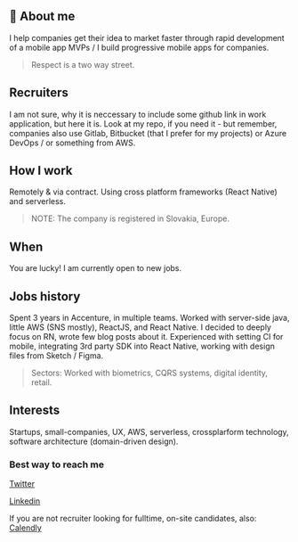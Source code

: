 ## 👋 About me

I help companies get their idea to market faster through rapid development of a mobile app MVPs / I build progressive mobile apps for companies.
> Respect is a two way street.

## Recruiters
I am not sure, why it is neccessary to include some github link in work application, but here it is.
Look at my repo, if you need it - but remember, companies also use Gitlab, Bitbucket (that I prefer for my projects) or Azure DevOps / or something from AWS.

## How I work
Remotely & via contract.
Using cross platform frameworks (React Native) and serverless.
> NOTE: The company is registered in Slovakia, Europe.

## When
You are lucky! I am currently open to new jobs.

## Jobs history
Spent 3 years in Accenture, in multiple teams. Worked with server-side java, little AWS (SNS mostly), ReactJS,  and React Native. I decided to deeply focus on RN, wrote few blog posts about it. Experienced with setting CI for mobile, integrating 3rd party SDK into React Native, working with design files from Sketch / Figma.

> Sectors: Worked with biometrics, CQRS systems, digital identity, retail.

## Interests
Startups, small-companies, UX, AWS, serverless, crossplarform technology, 
software architecture (domain-driven design).

### Best way to reach me
[Twitter](https://twitter.com/stefanmajiros)

[Linkedin](https://www.linkedin.com/in/stefan-majiros/)

If you are not recruiter looking for fulltime, on-site candidates, also: [Calendly](https://calendly.com/majirosstefan/)
